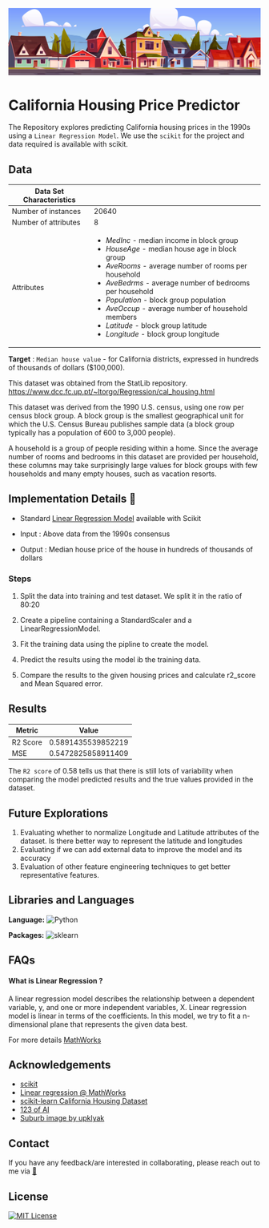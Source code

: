 ![suburb](./images/suburb.jpg)

# California Housing Price Predictor
The Repository explores predicting California housing prices in the 1990s using a `Linear Regression Model`. We use the `scikit` for the project and data required is available with scikit.

## Data

<div class="datatable">

|    Data Set Characteristics     |                 |
| ------------------------------- | --------------- |
| Number of instances             | 20640           |
| Number of attributes            | 8               |
| Attributes                      | <ul><li><em>MedInc</em> - median income in block group</li><li><em>HouseAge</em> - median house age in block group</li><li><em>AveRooms</em> - average number of rooms per household</li><li><em>AveBedrms</em> -  average number of bedrooms per household</li><li><em>Population</em> - block group population</li><li><em>AveOccup</em> - average number of household members</li><li><em>Latitude</em> - block group latitude</li><li><em>Longitude</em> - block group longitude</li></ul>          |
</div>

**Target** : `Median house value` - for California districts, expressed in hundreds of thousands of dollars ($100,000).

This dataset was obtained from the StatLib repository. https://www.dcc.fc.up.pt/~ltorgo/Regression/cal_housing.html

This dataset was derived from the 1990 U.S. census, using one row per census block group. A block group is the smallest geographical unit for which the U.S. Census Bureau publishes sample data (a block group typically has a population of 600 to 3,000 people).

A household is a group of people residing within a home. Since the average number of rooms and bedrooms in this dataset are provided per household, these columns may take surprisingly large values for block groups with few households and many empty houses, such as vacation resorts.

## Implementation Details 📜

- Standard [Linear Regression Model](https://scikit-learn.org/stable/modules/generated/sklearn.linear_model.LinearRegression.html) available with Scikit

- Input : Above data from the 1990s consensus

- Output : Median house price of the house in hundreds of thousands of dollars

### Steps 
1. Split the data into training and test dataset. We split it in the ratio of 80:20

2. Create a pipeline containing a StandardScaler and a LinearRegressionModel.

3. Fit the training data using the pipline to create the model.

4. Predict the results using the model ib the training data.

5. Compare the results to the given housing prices and calculate r2_score and Mean Squared error.


## Results
| Metric        | Value                        |
| ------------- | ---------------------------- |
| R2 Score      | 0.5891435539852219           |
| MSE           | 0.5472825858911409           |

The `R2 score` of 0.58 tells us that there is still lots of variability when comparing the model predicted results and the true values provided in the dataset. 

## Future Explorations
1. Evaluating whether to normalize Longitude and Latitude attributes of the dataset. Is there better way to represent the latitude and longitudes
2. Evaluating if we can add external data to improve the model and its accuracy
3. Evaluation of other feature engineering techniques to get better representative features.

## Libraries and Languages
**Language:** ![Python](https://img.shields.io/badge/python-3670A0?style=for-the-badge&logo=python&logoColor=ffdd54)

**Packages:** ![sklearn](https://img.shields.io/badge/scikit-learn-orange)

## FAQs
#### What is Linear Regression ?
A linear regression model describes the relationship between a dependent variable, y, and one or more independent variables, X. Linear regression model is linear in terms of the coefficients. In this model, we try to fit a n-dimensional plane that represents the given data best.

For more details [MathWorks](https://in.mathworks.com/help/stats/what-is-linear-regression.html)


## Acknowledgements
- [scikit](https://scikit-learn.org/)
- [Linear regression @ MathWorks](https://in.mathworks.com/help/stats/what-is-linear-regression.html)
- [scikit-learn California Housing Dataset](https://scikit-learn.org/stable/modules/generated/sklearn.datasets.fetch_california_housing.html#sklearn.datasets.fetch_california_housing)
- [123 of AI](https://123ofai.com/)
- [Suburb image by upklyak](https://www.freepik.com/free-vector/suburb-houses-suburban-street-with-cottages_9749999.htm#query=cartoon%20neighborhood&position=16&from_view=keyword&track=ais&uuid=8e41c6b6-8b91-4d3e-93d0-70e0f672fd20)

## Contact
If you have any feedback/are interested in collaborating, please reach out to me via [📧](mailto:raj.amal@gmail.com)


## License

[![MIT License](https://img.shields.io/badge/License-MIT-green.svg)](https://choosealicense.com/licenses/mit/)
